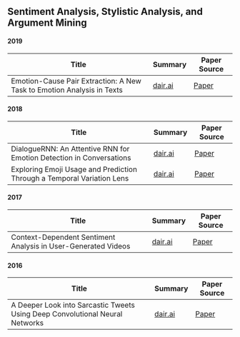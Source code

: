 ## Sentiment Analysis, Stylistic Analysis, and Argument Mining

#### 2019

| Title | Summary | Paper Source |
| ----- | ------- | ----- |
| Emotion-Cause Pair Extraction: A New Task to Emotion Analysis in Texts | [dair.ai](https://medium.com/dair-ai/a-deep-learning-approach-to-improve-emotion-cause-extraction-135bd9ea3899) | [Paper](https://arxiv.org/abs/1906.01267)

#### 2018

| Title | Summary | Paper Source |
| ----- | ------- | ----- |
| DialogueRNN: An Attentive RNN for Emotion Detection in Conversations | [dair.ai](https://medium.com/dair-ai/dialoguernn-emotion-classification-in-conversation-1e389d035aff) | [Paper](https://arxiv.org/abs/1811.00405)
| Exploring Emoji Usage and Prediction Through a Temporal Variation Lens | [dair.ai](https://medium.com/dair-ai/deep-learning-and-time-to-predict-emojis-4a6256c16475) | [Paper](https://arxiv.org/abs/1805.00731)

#### 2017

| Title | Summary | Paper Source |
| ----- | ------- | ----- |
| Context-Dependent Sentiment Analysis in User-Generated Videos | [dair.ai](https://medium.com/dair-ai/state-of-the-art-multimodal-sentiment-classification-in-videos-1daa8a481c5a) | [Paper](https://www.aclweb.org/anthology/P17-1081/)

#### 2016

| Title | Summary | Paper Source |
| ----- | ------- | ----- |
| A Deeper Look into Sarcastic Tweets Using Deep Convolutional Neural Networks | [dair.ai](https://medium.com/dair-ai/detecting-sarcasm-with-deep-convolutional-neural-networks-4a0657f79e80) | [Paper](https://arxiv.org/abs/1610.08815)
